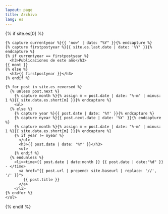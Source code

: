 ```yaml
---
layout: page
title: Archivo
lang: es
---
```


<section>
  {% if site.es[0] %}

    {% capture currentyear %}{{ 'now' | date: "%Y" }}{% endcapture %}
    {% capture firstpostyear %}{{ site.es.last.date | date: '%Y' }}{% endcapture %}
    {% if currentyear == firstpostyear %}
      <h3>Publicaciones de este año</h3>
    {{ mont }}
    {% else %}  
      <h3>{{ firstpostyear }}</h3>
    {% endif %}

    {% for post in site.es reversed %}
      {% unless post.next %}
        {% capture month %}{% assign m = post.date | date: "%-m" | minus: 1 %}{{ site.data.es.short[m] }}{% endcapture %}
        <ul>
      {% else %}
        {% capture year %}{{ post.date | date: '%Y' }}{% endcapture %}
        {% capture nyear %}{{ post.next.date | date: '%Y' }}{% endcapture %}
        {% capture month %}{% assign m = post.date | date: "%-m" | minus: 1 %}{{ site.data.es.short[m] }}{% endcapture %}
        {% if year != nyear %}
          </ul>
          <h3>{{ post.date | date: '%Y' }}</h3>
          <ul>
        {% endif %}
      {% endunless %}
        <li><time>{{ post.date | date:month }} {{ post.date | date:"%d" }} - </time>
          <a href="{{ post.url | prepend: site.baseurl | replace: '//', '/' }}">
            {{ post.title }}
          </a>
        </li>
    {% endfor %}
    </ul>

  {% endif %}
</section>
